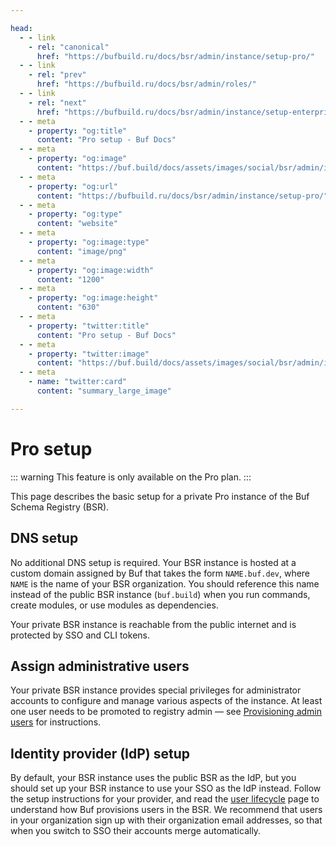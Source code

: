 ```yaml
---

head:
  - - link
    - rel: "canonical"
      href: "https://bufbuild.ru/docs/bsr/admin/instance/setup-pro/"
  - - link
    - rel: "prev"
      href: "https://bufbuild.ru/docs/bsr/admin/roles/"
  - - link
    - rel: "next"
      href: "https://bufbuild.ru/docs/bsr/admin/instance/setup-enterprise/"
  - - meta
    - property: "og:title"
      content: "Pro setup - Buf Docs"
  - - meta
    - property: "og:image"
      content: "https://buf.build/docs/assets/images/social/bsr/admin/instance/setup-pro.png"
  - - meta
    - property: "og:url"
      content: "https://bufbuild.ru/docs/bsr/admin/instance/setup-pro/"
  - - meta
    - property: "og:type"
      content: "website"
  - - meta
    - property: "og:image:type"
      content: "image/png"
  - - meta
    - property: "og:image:width"
      content: "1200"
  - - meta
    - property: "og:image:height"
      content: "630"
  - - meta
    - property: "twitter:title"
      content: "Pro setup - Buf Docs"
  - - meta
    - property: "twitter:image"
      content: "https://buf.build/docs/assets/images/social/bsr/admin/instance/setup-pro.png"
  - - meta
    - name: "twitter:card"
      content: "summary_large_image"

---
```


# Pro setup

::: warning
This feature is only available on the Pro plan.
:::

This page describes the basic setup for a private Pro instance of the Buf Schema Registry (BSR).

## DNS setup

No additional DNS setup is required. Your BSR instance is hosted at a custom domain assigned by Buf that takes the form `NAME.buf.dev`, where `NAME` is the name of your BSR organization. You should reference this name instead of the public BSR instance (`buf.build`) when you run commands, create modules, or use modules as dependencies.

Your private BSR instance is reachable from the public internet and is protected by SSO and CLI tokens.

## Assign administrative users

Your private BSR instance provides special privileges for administrator accounts to configure and manage various aspects of the instance. At least one user needs to be promoted to registry admin — see [Provisioning admin users](../user-lifecycle/#admin-users) for instructions.

## Identity provider (IdP) setup

By default, your BSR instance uses the public BSR as the IdP, but you should set up your BSR instance to use your SSO as the IdP instead. Follow the setup instructions for your provider, and read the [user lifecycle](../user-lifecycle/) page to understand how Buf provisions users in the BSR. We recommend that users in your organization sign up with their organization email addresses, so that when you switch to SSO their accounts merge automatically.
